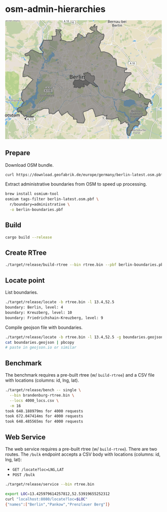 # osm-admin-hierarchies

![Kreuzberg](kreuzberg.png)

## Prepare

Download OSM bundle.

```bash
curl https://download.geofabrik.de/europe/germany/berlin-latest.osm.pbf -o berlin-latest.osm.pbf
```

Extract administrative boundaries from OSM to speed up processing.

```bash
brew install osmium-tool
osmium tags-filter berlin-latest.osm.pbf \
  r/boundary=administrative \
  -o berlin-boundaries.pbf
```

## Build

```bash
cargo build --release
```

## Create RTree

```bash
./target/release/build-rtree --bin rtree.bin --pbf berlin-boundaries.pbf
```

## Locate point

List boundaries.

```bash
./target/release/locate -b rtree.bin -l 13.4,52.5
boundary: Berlin, level: 4
boundary: Kreuzberg, level: 10
boundary: Friedrichshain-Kreuzberg, level: 9
```

Compile geojson file with boundaries.

```bash
./target/release/locate -b rtree.bin -l 13.4,52.5 -g boundaries.geojson
cat boundaries.geojson | pbcopy
# paste in geojson.io or similar
```

## Benchmark

The benchmark requires a pre-built rtree (w/ `build-rtree`) and a CSV file with locations (columns: id, lng, lat).

```bash
./target/release/bench -- single \
  --bin brandenburg-rtree.bin \
  --locs 4000_locs.csv \
  -m 16
took 648.188979ms for 4000 requests
took 672.047414ms for 4000 requests
took 648.485565ms for 4000 requests
```

## Web Service

The web service requires a pre-built rtree (w/ `build-rtree`). There are two routes. The `/bulk` endpoint accepts a CSV body with locations (columns: id, lng, lat):

* `GET /locate?loc=LNG,LAT`
* `POST /bulk`

```bash
./target/release/service --bin rtree.bin
```

```bash
export LOC=13.425979614257812,52.53919655252312
curl "localhost:8080/locate?loc=$LOC"
{"names":["Berlin","Pankow","Prenzlauer Berg"]}
```
